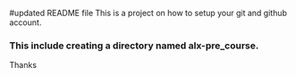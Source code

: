 #updated README file 
This is a project on how to setup your git and github account.
### This include creating a directory named alx-pre_course.
Thanks
